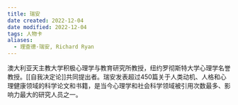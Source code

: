 ```yaml
---
title: 瑞安
date created: 2022-12-04
date modified: 2022-12-04
tags: 人物卡
aliases:
  - 理查德·瑞安, Richard Ryan
---
```


澳大利亚天主教大学积极心理学与教育研究所教授，纽约罗彻斯特大学心理学名誉教授。[[自我决定论]]共同提出者。瑞安发表超过450篇关于人类动机、人格和心理健康领域的科学论文和书籍，是当今心理学和社会科学领域被引用次数最多、影响力最大的研究人员之一。